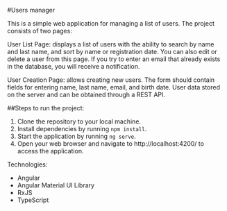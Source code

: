 #Users manager

This is a simple web application for managing a list of users.
The project consists of two pages:

User List Page: displays a list of users with the ability to search by name and last name, and sort by name or registration date. You can also edit or delete a user from this page. If you try to enter an email that already exists in the database, you will receive a notification.

User Creation Page: allows creating new users. The form should contain fields for entering name, last name, email, and birth date.
User data stored on the server and can be obtained through a REST API.

##Steps to run the project:

1. Clone the repository to your local machine.
2. Install dependencies by running `npm install`.
3. Start the application by running `ng serve`.
4. Open your web browser and navigate to http://localhost:4200/ to access the application.

Technologies:
 - Angular
 - Angular Material UI Library
 - RxJS
 - TypeScript


